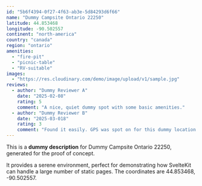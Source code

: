 ```yaml
---
id: "5b6f4394-0f27-4f63-ab3e-5d84293d6f66"
name: "Dummy Campsite Ontario 22250"
latitude: 44.853468
longitude: -90.502557
continent: "north-america"
country: "canada"
region: "ontario"
amenities:
  - "fire-pit"
  - "picnic-table"
  - "RV-suitable"
images:
  - "https://res.cloudinary.com/demo/image/upload/v1/sample.jpg"
reviews:
  - author: "Dummy Reviewer A"
    date: "2025-02-08"
    rating: 5
    comment: "A nice, quiet dummy spot with some basic amenities."
  - author: "Dummy Reviewer B"
    date: "2025-03-018"
    rating: 3
    comment: "Found it easily. GPS was spot on for this dummy location."
---
```


This is a **dummy description** for Dummy Campsite Ontario 22250, generated for the proof of concept.

It provides a serene environment, perfect for demonstrating how SvelteKit can handle a large number of static pages. The coordinates are 44.853468, -90.502557.
